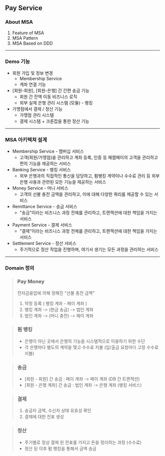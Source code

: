 ## Pay Service

### About MSA
1. Feature of MSA
2. MSA Pattern
3. MSA Based on DDD
---
### Demo 기능
* 회원 가입 및 정보 변경
    * Membership Service
    * 계좌 연결 기능
* [회원-회원], [회원-은행] 간 간편 송금 기능
    * 회원 간 잔액 이동 비즈니스 로직
    * 외부 실제 은행 관리 시스템 (모듈) - 뱅킹
* 가맹점에서 결제 / 정산 기능
    * 가맹점 관리 시스템
    * 결제 시스템 + 크론잡을 통한 정산 기능
---
### MSA 아키텍쳐 설계
* Membership Service - 멤버십 서비스  
  * 고객(회원/가맹점)을 관리하고 계좌 등록, 인증 등 패캠페이의 고객을 관리하고 편의 기능을 제공하는 서비스
* Banking Service - 뱅킹 서비스
  * 외부 은행과의 직접적인 통신을 담당하고, 펌뱅킹 계약이나 수수료 관리 등 외부 은행 사용과 관련된 모든 기능을 제공하는 서비스
* Money Service - 머니 서비스
  * 고객의 선불 충전 금액을 관리하고, 이에 대해 다양한 쿼리를 제공할 수 있는 서비스
* Remittance Service - 송금 서비스
  * "송금"이라는 비즈니스 과정 전체를 관리하고, 트랜잭션에 대한 책임을 가지는 서비스
* Payment Service - 결제 서비스
  * "결제"이라는 비즈니스 과정 전체를 관리하고, 트랜잭션에 대한 책임을 가지는 서비스
* Settlement Service - 정산 서비스
  * 주기적으로 정산 작업을 진행하며, 여기서 생기는 모든 과정을 관리하는 서비스
---
### Domain 정의
> ### Pay Money
> 전자금융업에 의해 정해진 "선불 충전 금액"
> 1. 약정 등록 ( 뱅킹 계좌 - 페이 계좌 )
> 2. 뱅킹 계좌 -> (현금 송금) -> 법인 계좌
> 3. 법인 계좌 -> (머니 충전) -> 페이 계좌

> ### 펌 뱅킹
> * 은행이 아닌 곳에서 은행의 기능을 시스템적으로 이용하기 위한 수단
> * 각 은행마다 별도의 계약을 맺고 수수료 지불 (입/출금 요청마다 고정 수수료 지불)

> ### 송금 
> * [회원 - 회원] 간 송금 : 페이 계좌 -> 페이 계좌 (DB 간 트랜잭션)
> * [회원 - 은행 계좌] 간 송금 : 법인 계좌 -> 은행 계좌 (뱅킹 서비스)

> ### 결제
> 1. 송금자 금액, 수신자 상태 유효성 확인
> 2. 결제에 대한 전표 생성

> ### 정산
> * 주기별로 정상 결제 된 전표를 가지고 돈을 정리하는 과정 (수수료)
> * 정산 된 이후 펌 뱅킹을 통해서 금액 송금
